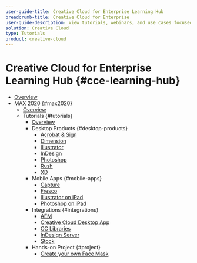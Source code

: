 ```yaml
---
user-guide-title: Creative Cloud for Enterprise Learning Hub
breadcrumb-title: Creative Cloud for Enterprise
user-guide-description: View tutorials, webinars, and use cases focused on Creative Cloud for enterprise.
solution: Creative Cloud
type: Tutorials
product: creative-cloud
---
```


# Creative Cloud for Enterprise Learning Hub {#cce-learning-hub}

+ [Overview](overview.md)
+ MAX 2020 {#max2020}
  + [Overview](max2020/maxoverview.md)
  + Tutorials {#tutorials}
    + [Overview](max2020/maxtutorials.md)
    + Desktop Products {#desktop-products}
      + [Acrobat & Sign](max2020/acrobat-sign.md)
      + [Dimension](max2020/dimension.md)
      + [Illustrator](max2020/illustrator.md)
      + [InDesign](max2020/indesign.md)
      + [Photoshop](max2020/photoshop.md)
      + [Rush](max2020/rush.md)
      + [XD](max2020/xd.md)
    + Mobile Apps {#mobile-apps}
      + [Capture](max2020/capture.md)
      + [Fresco](max2020/fresco.md)
      + [Illustrator on iPad](max2020/illustratoripad.md)
      + [Photoshop on iPad](max2020/photoshopipad.md)
    + Integrations {#integrations}
      + [AEM](max2020/aem.md)
      + [Creative Cloud Desktop App](max2020/creativeclouddesktopapp.md)
      + [CC Libraries](max2020/cclibraries.md)
      + [InDesign Server](max2020/indesignserver.md)
      + [Stock](max2020/stock.md)
    + Hands-on Project {#project}
      + [Create your own Face Mask](max2020/handsonproject.md)